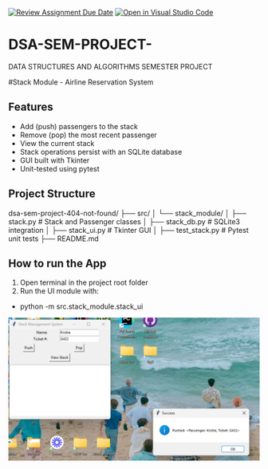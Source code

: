 [![Review Assignment Due Date](https://classroom.github.com/assets/deadline-readme-button-22041afd0340ce965d47ae6ef1cefeee28c7c493a6346c4f15d667ab976d596c.svg)](https://classroom.github.com/a/r_K58Mz9)
[![Open in Visual Studio Code](https://classroom.github.com/assets/open-in-vscode-2e0aaae1b6195c2367325f4f02e2d04e9abb55f0b24a779b69b11b9e10269abc.svg)](https://classroom.github.com/online_ide?assignment_repo_id=19822829&assignment_repo_type=AssignmentRepo)
# DSA-SEM-PROJECT-
DATA STRUCTURES AND ALGORITHMS SEMESTER PROJECT

#Stack Module - Airline Reservation System
## Features
- Add (push) passengers to the stack
- Remove (pop) the most recent passenger
- View the current stack
- Stack operations persist with an SQLite database
- GUI built with Tkinter
- Unit-tested using pytest

## Project Structure
dsa-sem-project-404-not-found/
├── src/
│ └── stack_module/
│ ├── stack.py # Stack and Passenger classes
│ ├── stack_db.py # SQLite3 integration
│ ├── stack_ui.py # Tkinter GUI
│ ├── test_stack.py # Pytest unit tests
├── README.md

## How to run the App
1. Open terminal in the project root folder
2. Run the UI module with:
  - python -m src.stack_module.stack_ui

![img_1.png](../../img_1.png)
